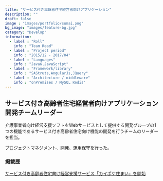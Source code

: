 ```yaml
---
title: "サービス付き高齢者住宅経営者向けアプリケーション"
description: ""
draft: false
image : "images/portfolio/sumai.png"
bg_image: "images/feature-bg.jpg"
category: "Develop"
information:
  - label : "Roll"
    info : "Team Read"
  - label : "Project period"
    info : "2015/12 - 2017/04"
  - label : "Languages"
    info : "Java6,JavaScript"
  - label : "Framework/library"
    info : "SAStruts,AngularJs,JQuery"
  - label : "Architecture / middleware"
    info : "onPremises / MySQL Redis"
---
```


## サービス付き高齢者住宅経営者向けアプリケーション 開発チームリーダー

介護事業者向け経営支援ソフトをWebサービスとして提供する開発グループの1つの機能であるサービス付き高齢者住宅向け機能の開発を行うチームのリーダーを担当。 

プロジェクトマネジメント、開発、運用保守を行った。

### 掲載歴
[サービス付き高齢者住宅向け経営支援サービス「カイポケ住まい」を開始](https://prtimes.jp/main/html/rd/p/000000020.000013298.html)